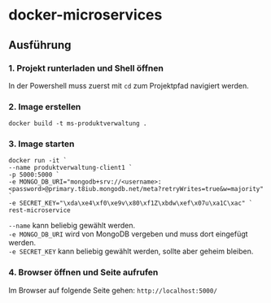 # docker-microservices

## Ausführung

### 1. Projekt runterladen und Shell öffnen
In der Powershell muss zuerst mit `cd` zum Projektpfad navigiert werden.

### 2. Image erstellen
```
docker build -t ms-produktverwaltung .
```

### 3. Image starten
```
docker run -it `
--name produktverwaltung-client1 `
-p 5000:5000 `
-e MONGO_DB_URI="mongodb+srv://<username>:<password>@primary.t8iub.mongodb.net/meta?retryWrites=true&w=majority" `
-e SECRET_KEY="\xda\xe4\xf0\xe9v\x80\xf1Z\xbdw\xef\x07u\xa1C\xac" `
rest-microservice
```  

`--name` kann beliebig gewählt werden.  
`-e MONGO_DB_URI` wird von MongoDB vergeben und muss dort eingefügt werden.  
`-e SECRET_KEY` kann beliebig gewählt werden, sollte aber geheim bleiben. 


### 4. Browser öffnen und Seite aufrufen
Im Browser auf folgende Seite gehen: `http://localhost:5000/`

